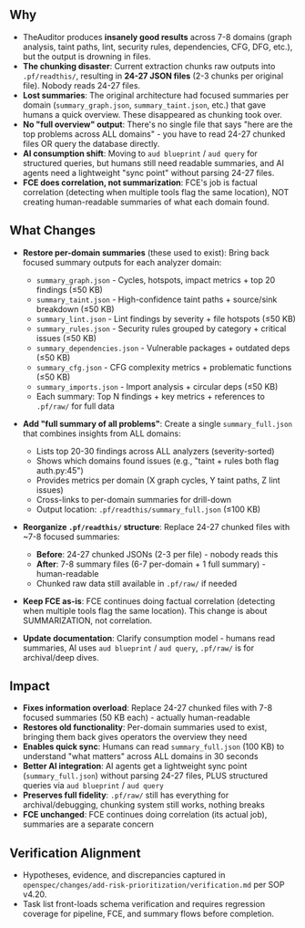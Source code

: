 ## Why
- TheAuditor produces **insanely good results** across 7-8 domains (graph analysis, taint paths, lint, security rules, dependencies, CFG, DFG, etc.), but the output is drowning in files.
- **The chunking disaster**: Current extraction chunks raw outputs into `.pf/readthis/`, resulting in **24-27 JSON files** (2-3 chunks per original file). Nobody reads 24-27 files.
- **Lost summaries**: The original architecture had focused summaries per domain (`summary_graph.json`, `summary_taint.json`, etc.) that gave humans a quick overview. These disappeared as chunking took over.
- **No "full overview" output**: There's no single file that says "here are the top problems across ALL domains" - you have to read 24-27 chunked files OR query the database directly.
- **AI consumption shift**: Moving to `aud blueprint` / `aud query` for structured queries, but humans still need readable summaries, and AI agents need a lightweight "sync point" without parsing 24-27 files.
- **FCE does correlation, not summarization**: FCE's job is factual correlation (detecting when multiple tools flag the same location), NOT creating human-readable summaries of what each domain found.

## What Changes
- **Restore per-domain summaries** (these used to exist): Bring back focused summary outputs for each analyzer domain:
  - `summary_graph.json` - Cycles, hotspots, impact metrics + top 20 findings (≤50 KB)
  - `summary_taint.json` - High-confidence taint paths + source/sink breakdown (≤50 KB)
  - `summary_lint.json` - Lint findings by severity + file hotspots (≤50 KB)
  - `summary_rules.json` - Security rules grouped by category + critical issues (≤50 KB)
  - `summary_dependencies.json` - Vulnerable packages + outdated deps (≤50 KB)
  - `summary_cfg.json` - CFG complexity metrics + problematic functions (≤50 KB)
  - `summary_imports.json` - Import analysis + circular deps (≤50 KB)
  - Each summary: Top N findings + key metrics + references to `.pf/raw/` for full data

- **Add "full summary of all problems"**: Create a single `summary_full.json` that combines insights from ALL domains:
  - Lists top 20-30 findings across ALL analyzers (severity-sorted)
  - Shows which domains found issues (e.g., "taint + rules both flag auth.py:45")
  - Provides metrics per domain (X graph cycles, Y taint paths, Z lint issues)
  - Cross-links to per-domain summaries for drill-down
  - Output location: `.pf/readthis/summary_full.json` (≤100 KB)

- **Reorganize `.pf/readthis/` structure**: Replace 24-27 chunked files with ~7-8 focused summaries:
  - **Before**: 24-27 chunked JSONs (2-3 per file) - nobody reads this
  - **After**: 7-8 summary files (6-7 per-domain + 1 full summary) - human-readable
  - Chunked raw data still available in `.pf/raw/` if needed

- **Keep FCE as-is**: FCE continues doing factual correlation (detecting when multiple tools flag the same location). This change is about SUMMARIZATION, not correlation.

- **Update documentation**: Clarify consumption model - humans read summaries, AI uses `aud blueprint` / `aud query`, `.pf/raw/` is for archival/deep dives.

## Impact
- **Fixes information overload**: Replace 24-27 chunked files with 7-8 focused summaries (50 KB each) - actually human-readable
- **Restores old functionality**: Per-domain summaries used to exist, bringing them back gives operators the overview they need
- **Enables quick sync**: Humans can read `summary_full.json` (100 KB) to understand "what matters" across ALL domains in 30 seconds
- **Better AI integration**: AI agents get a lightweight sync point (`summary_full.json`) without parsing 24-27 files, PLUS structured queries via `aud blueprint` / `aud query`
- **Preserves full fidelity**: `.pf/raw/` still has everything for archival/debugging, chunking system still works, nothing breaks
- **FCE unchanged**: FCE continues doing correlation (its actual job), summaries are a separate concern

## Verification Alignment
- Hypotheses, evidence, and discrepancies captured in `openspec/changes/add-risk-prioritization/verification.md` per SOP v4.20.
- Task list front-loads schema verification and requires regression coverage for pipeline, FCE, and summary flows before completion.

